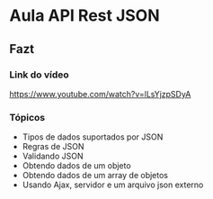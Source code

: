 # Aula API Rest JSON  
## Fazt  
### Link do vídeo  
<https://www.youtube.com/watch?v=lLsYjzpSDyA>

### Tópicos  

- Tipos de dados suportados por JSON  
- Regras de JSON  
- Validando JSON  
- Obtendo dados de um objeto  
- Obtendo dados de um array de objetos  
- Usando Ajax, servidor e um arquivo json externo  
